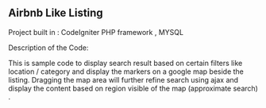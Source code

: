 ## Airbnb Like Listing

Project built in : CodeIgniter PHP framework , MYSQL

Description of the Code:

This is sample code to display search result based on certain filters like location / category and display the markers on a google map beside the listing. Dragging the map area will further refine search using ajax and display the content based on region visible of the map (approximate search) .
